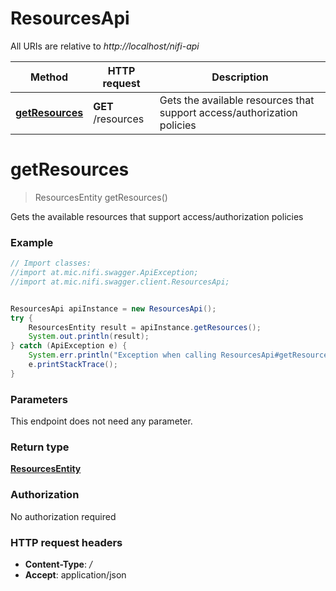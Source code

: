 # ResourcesApi

All URIs are relative to *http://localhost/nifi-api*

Method | HTTP request | Description
------------- | ------------- | -------------
[**getResources**](ResourcesApi.md#getResources) | **GET** /resources | Gets the available resources that support access/authorization policies


<a name="getResources"></a>
# **getResources**
> ResourcesEntity getResources()

Gets the available resources that support access/authorization policies



### Example
```java
// Import classes:
//import at.mic.nifi.swagger.ApiException;
//import at.mic.nifi.swagger.client.ResourcesApi;


ResourcesApi apiInstance = new ResourcesApi();
try {
    ResourcesEntity result = apiInstance.getResources();
    System.out.println(result);
} catch (ApiException e) {
    System.err.println("Exception when calling ResourcesApi#getResources");
    e.printStackTrace();
}
```

### Parameters
This endpoint does not need any parameter.

### Return type

[**ResourcesEntity**](ResourcesEntity.md)

### Authorization

No authorization required

### HTTP request headers

 - **Content-Type**: */*
 - **Accept**: application/json

